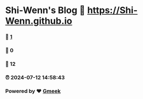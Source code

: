 # Shi-Wenn's Blog :link: https://Shi-Wenn.github.io 
### :page_facing_up: [1](https://Shi-Wenn.github.io/tag.html) 
### :speech_balloon: 0 
### :hibiscus: 12 
### :alarm_clock: 2024-07-12 14:58:43 
### Powered by :heart: [Gmeek](https://github.com/Meekdai/Gmeek)
